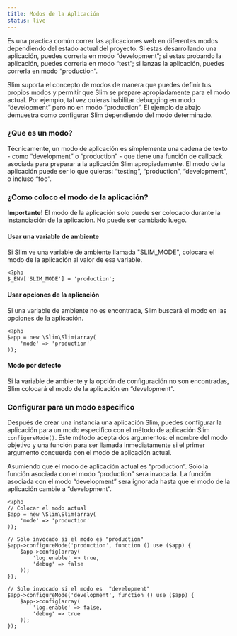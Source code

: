 ```yaml
---
title: Modos de la Aplicación
status: live
---
```


Es una practica común correr las aplicaciones web en diferentes modos dependiendo del estado actual del proyecto. 
Si estas desarrollando una aplicación, puedes correrla en modo “development”; si estas probando la aplicación, puedes 
correrla en modo “test”; si lanzas la aplicación, puedes correrla en modo “production”.

Slim suporta el concepto de modos de manera que puedes definir tus propios modos y permitir que Slim se 
prepare apropiadamente para el modo actual. Por ejemplo, tal vez quieras habilitar debugging en modo “development” pero 
no en modo “production”. El ejemplo de abajo demuestra como configurar Slim dependiendo del modo determinado.

### ¿Que es un modo?

Técnicamente, un modo de aplicación es simplemente una cadena de texto - como “development” o “production” - que tiene 
una función de callback asociada para preparar a la aplicación Slim apropiadamente. El modo de la aplicación puede ser 
lo que quieras: “testing”, “production”, “development”, o incluso “foo”.

### ¿Como coloco el modo de la aplicación?

<div class="alert alert-info">
    <strong>Importante!</strong> El modo de la aplicación solo puede ser colocado durante la instanciación de la aplicación. No puede ser cambiado luego.
</div>

#### Usar una variable de ambiente

Si Slim ve una variable de ambiente llamada "SLIM_MODE", colocara el modo de la aplicación al valor de esa variable.

    <?php
    $_ENV['SLIM_MODE'] = 'production';

#### Usar opciones de la aplicación

Si una variable de ambiente no es encontrada, Slim buscará el modo en las opciones de la aplicación.

    <?php
    $app = new \Slim\Slim(array(
        'mode' => 'production'
    ));

#### Modo por defecto

Si la variable de ambiente y la opción de configuración no son encontradas, Slim colocará el modo de la aplicación en “development”.

### Configurar para un modo especifico

Después de crear una instancia una aplicación Slim, puedes configurar la aplicación para un modo especifico 
con el método de aplicación Slim `configureMode()`. Este método acepta dos argumentos: el nombre del modo objetivo 
y una función para ser llamada inmediatamente si el primer argumento concuerda con el modo de aplicación actual.

Asumiendo que el modo de aplicación actual es “production”. Solo la función asociada con el modo “production” sera 
invocada. La función asociada con el modo “development” sera ignorada hasta que el modo de la aplicación cambie a 
“development”.

    <?php
    // Colocar el modo actual
    $app = new \Slim\Slim(array(
        'mode' => 'production'
    ));

    // Solo invocado si el modo es "production"
    $app->configureMode('production', function () use ($app) {
        $app->config(array(
            'log.enable' => true,
            'debug' => false
        ));
    });

    // Solo invocado si el modo es  "development"
    $app->configureMode('development', function () use ($app) {
        $app->config(array(
            'log.enable' => false,
            'debug' => true
        ));
    });
